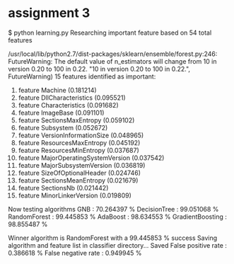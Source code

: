 # assignment 3

$ python learning.py 
Researching important feature based on 54 total features

/usr/local/lib/python2.7/dist-packages/sklearn/ensemble/forest.py:246: FutureWarning: The default value of n_estimators will change from 10 in version 0.20 to 100 in 0.22.
  "10 in version 0.20 to 100 in 0.22.", FutureWarning)
15 features identified as important:
1. feature Machine (0.181214)
2. feature DllCharacteristics (0.095521)
3. feature Characteristics (0.091682)
4. feature ImageBase (0.091101)
5. feature SectionsMaxEntropy (0.059102)
6. feature Subsystem (0.052672)
7. feature VersionInformationSize (0.048965)
8. feature ResourcesMaxEntropy (0.045192)
9. feature ResourcesMinEntropy (0.037687)
10. feature MajorOperatingSystemVersion (0.037542)
11. feature MajorSubsystemVersion (0.036819)
12. feature SizeOfOptionalHeader (0.024746)
13. feature SectionsMeanEntropy (0.021679)
14. feature SectionsNb (0.021442)
15. feature MinorLinkerVersion (0.019809)

Now testing algorithms
GNB : 70.264397 %
DecisionTree : 99.051068 %
RandomForest : 99.445853 %
AdaBoost : 98.634553 %
GradientBoosting : 98.855487 %

Winner algorithm is RandomForest with a 99.445853 % success
Saving algorithm and feature list in classifier directory...
Saved
False positive rate : 0.386618 %
False negative rate : 0.949945 %
